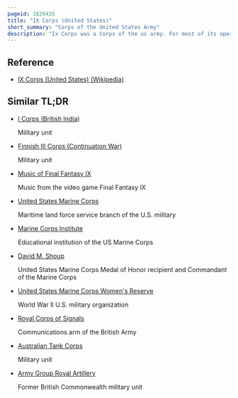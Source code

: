 ```yaml
---
pageid: 1620435
title: "IX Corps (United States)"
short_summary: "Corps of the United States Army"
description: "Ix Corps was a Corps of the us army. For most of its operational History the Ix Corps was headquartered in or around Japan and Subordinate to the us army Commands in the far east."
---
```


## Reference

- [IX Corps (United States) (Wikipedia)](https://en.wikipedia.org/?curid=1620435)

## Similar TL;DR

- [I Corps (British India)](/tldr/en/i-corps-british-india)

  Military unit

- [Finnish III Corps (Continuation War)](/tldr/en/finnish-iii-corps-continuation-war)

  Military unit

- [Music of Final Fantasy IX](/tldr/en/music-of-final-fantasy-ix)

  Music from the video game Final Fantasy IX

- [United States Marine Corps](/tldr/en/united-states-marine-corps)

  Maritime land force service branch of the U.S. military

- [Marine Corps Institute](/tldr/en/marine-corps-institute)

  Educational institution of the US Marine Corps

- [David M. Shoup](/tldr/en/david-m-shoup)

  United States Marine Corps Medal of Honor recipient and Commandant of the Marine Corps

- [United States Marine Corps Women's Reserve](/tldr/en/united-states-marine-corps-womens-reserve)

  World War II U.S. military organization

- [Royal Corps of Signals](/tldr/en/royal-corps-of-signals)

  Communications arm of the British Army

- [Australian Tank Corps](/tldr/en/australian-tank-corps)

  Military unit

- [Army Group Royal Artillery](/tldr/en/army-group-royal-artillery)

  Former British Commonwealth military unit

